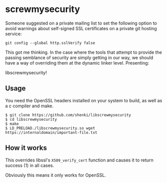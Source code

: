 # screwmysecurity

Someone suggested on a private mailing list to set the following option to
avoid warnings about self-signed SSL certificates on a private git hosting
service:

```
git config --global http.sslVerify false
```

This got me thinking. In the case where the tools that attempt to provide the
passing semblance of security are simply getting in our way, we should have a
way of overriding them at the dynamic linker level. Presenting:


libscrewmysecurity!

## Usage

You need the OpenSSL headers installed on your system to build, as well as a c
compiler and make.

```
$ git clone https://github.com/shenki/libscrewmysecurity
$ cd libscrewmysecurity
$ make
$ LD_PRELOAD./libscrewmysecurity.so wget https://internaldomain/important-file.txt
```

## How it works

This overrides libssl's `X509_verify_cert` function and causes it to return
success (1) in all cases.

Obviously this means it only works for OpenSSL.

